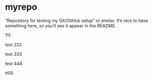  # myrepo
“Repository for testing my Git/GitHub setup” or similar. It’s nice to have something here, so you’ll see it appear in the README.

111

test 222

test 333

test 444

tt05
